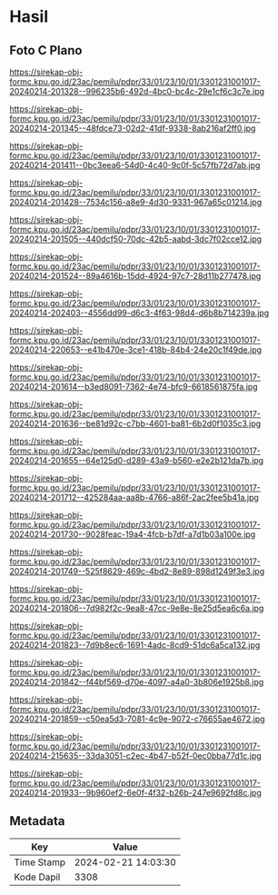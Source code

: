 # Hasil

## Foto C Plano

https://sirekap-obj-formc.kpu.go.id/23ac/pemilu/pdpr/33/01/23/10/01/3301231001017-20240214-201328--996235b6-492d-4bc0-bc4c-29e1cf6c3c7e.jpg

https://sirekap-obj-formc.kpu.go.id/23ac/pemilu/pdpr/33/01/23/10/01/3301231001017-20240214-201345--48fdce73-02d2-41df-9338-8ab216af2ff0.jpg

https://sirekap-obj-formc.kpu.go.id/23ac/pemilu/pdpr/33/01/23/10/01/3301231001017-20240214-201411--0bc3eea6-54d0-4c40-9c0f-5c57fb72d7ab.jpg

https://sirekap-obj-formc.kpu.go.id/23ac/pemilu/pdpr/33/01/23/10/01/3301231001017-20240214-201428--7534c156-a8e9-4d30-9331-967a65c01214.jpg

https://sirekap-obj-formc.kpu.go.id/23ac/pemilu/pdpr/33/01/23/10/01/3301231001017-20240214-201505--440dcf50-70dc-42b5-aabd-3dc7f02cce12.jpg

https://sirekap-obj-formc.kpu.go.id/23ac/pemilu/pdpr/33/01/23/10/01/3301231001017-20240214-201524--89a4616b-15dd-4924-97c7-28d11b277478.jpg

https://sirekap-obj-formc.kpu.go.id/23ac/pemilu/pdpr/33/01/23/10/01/3301231001017-20240214-202403--4556dd99-d6c3-4f63-98d4-d6b8b714239a.jpg

https://sirekap-obj-formc.kpu.go.id/23ac/pemilu/pdpr/33/01/23/10/01/3301231001017-20240214-220653--e41b470e-3ce1-418b-84b4-24e20c1f49de.jpg

https://sirekap-obj-formc.kpu.go.id/23ac/pemilu/pdpr/33/01/23/10/01/3301231001017-20240214-201614--b3ed8091-7362-4e74-bfc9-6618561875fa.jpg

https://sirekap-obj-formc.kpu.go.id/23ac/pemilu/pdpr/33/01/23/10/01/3301231001017-20240214-201636--be81d92c-c7bb-4601-ba81-6b2d0f1035c3.jpg

https://sirekap-obj-formc.kpu.go.id/23ac/pemilu/pdpr/33/01/23/10/01/3301231001017-20240214-201655--64e125d0-d289-43a9-b560-e2e2b121da7b.jpg

https://sirekap-obj-formc.kpu.go.id/23ac/pemilu/pdpr/33/01/23/10/01/3301231001017-20240214-201712--425284aa-aa8b-4766-a86f-2ac2fee5b41a.jpg

https://sirekap-obj-formc.kpu.go.id/23ac/pemilu/pdpr/33/01/23/10/01/3301231001017-20240214-201730--9028feac-19a4-4fcb-b7df-a7d1b03a100e.jpg

https://sirekap-obj-formc.kpu.go.id/23ac/pemilu/pdpr/33/01/23/10/01/3301231001017-20240214-201749--525f8629-469c-4bd2-8e89-898d1249f3e3.jpg

https://sirekap-obj-formc.kpu.go.id/23ac/pemilu/pdpr/33/01/23/10/01/3301231001017-20240214-201806--7d982f2c-9ea8-47cc-9e8e-8e25d5ea6c6a.jpg

https://sirekap-obj-formc.kpu.go.id/23ac/pemilu/pdpr/33/01/23/10/01/3301231001017-20240214-201823--7d9b8ec6-1691-4adc-8cd9-51dc6a5ca132.jpg

https://sirekap-obj-formc.kpu.go.id/23ac/pemilu/pdpr/33/01/23/10/01/3301231001017-20240214-201842--f44bf569-d70e-4097-a4a0-3b806e1925b8.jpg

https://sirekap-obj-formc.kpu.go.id/23ac/pemilu/pdpr/33/01/23/10/01/3301231001017-20240214-201859--c50ea5d3-7081-4c9e-9072-c76655ae4672.jpg

https://sirekap-obj-formc.kpu.go.id/23ac/pemilu/pdpr/33/01/23/10/01/3301231001017-20240214-215635--33da3051-c2ec-4b47-b52f-0ec0bba77d1c.jpg

https://sirekap-obj-formc.kpu.go.id/23ac/pemilu/pdpr/33/01/23/10/01/3301231001017-20240214-201933--9b960ef2-6e0f-4f32-b26b-247e9692fd8c.jpg


## Metadata

| Key        | Value               |
| ---------- | ------------------- |
| Time Stamp | 2024-02-21 14:03:30 |
| Kode Dapil | 3308                |



